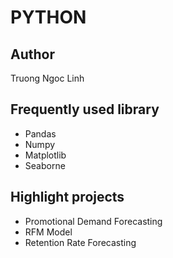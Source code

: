 # PYTHON

## Author
Truong Ngoc Linh
## Frequently used library
- Pandas
- Numpy
- Matplotlib
- Seaborne
## Highlight projects
- Promotional Demand Forecasting
- RFM Model
- Retention Rate Forecasting
